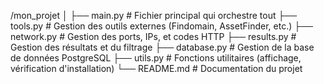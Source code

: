 /mon_projet
│
├── main.py          # Fichier principal qui orchestre tout
├── tools.py         # Gestion des outils externes (Findomain, AssetFinder, etc.)
├── network.py       # Gestion des ports, IPs, et codes HTTP
├── results.py       # Gestion des résultats et du filtrage
├── database.py # Gestion de la base de données PostgreSQL
├── utils.py         # Fonctions utilitaires (affichage, vérification d'installation)
└── README.md        # Documentation du projet
